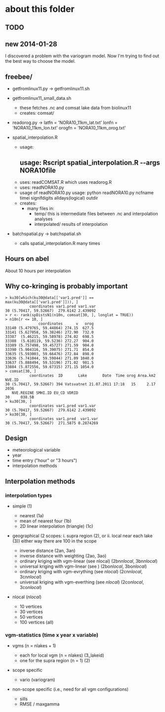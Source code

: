 about this folder
=================

TODO
----

## new 2014-01-28
I discovered a problem with the variogram model. Now I'm trying to find out the best way to choose the model. 

freebee/
--------

- getfromlinux11.py -> getfromlinux11.sh
- getfromlinux11_small_data.sh
  - these fetches .nc and comsat lake data from biolinux11
  - creates:
    comsat/

- readorog.py -> 
    latfn = 'NORA10_11km_lat.txt'
    lonfn = 'NORA10_11km_lon.txt'
    orogfn = 'NORA10_11km_orog.txt'
- spatial_interpolation.R
  - usage: 
    ## usage: Rscript spatial_interpolation.R --args NORA10file
  - uses:
    readCOMSAT.R which uses readorog.R
  - uses:
    readNORA10.py
  - usage of readNORA10.py
    usage: python readNORA10.py ncfname timei signifdigits alldays(logical) outdir
  - creates:
    - many files in:
       - temp/ this is intermediate files between .nc and interpolation analyses
       - interpolated/ results of interpolation

- batchspatial.py -> batchspatial.sh
  - calls spatial_interpolation.R many times

Hours on abel
-------------
About 10 hours per interpolation

Why co-kringing is probably important
-------------

```
> ku30[which(ku30@data[['var1.pred']] == max(ku30@data[['var1.pred']])), ]
           coordinates var1.pred var1.var
30 (5.70417, 59.52667)  279.6142 2.439092
> r <- rank(spDistsN1(n10n, comsat[30, ], longlat = TRUE))
> n10n[r <= 10, ]
               coordinates      v   orog
33140 (5.479765, 59.44864) 274.15  627.5
33141 (5.627058, 59.38246) 272.90  732.0
33387  (5.46215, 59.58978) 274.02  698.5
33388  (5.610119, 59.5236) 272.27  904.0
33389 (5.757498, 59.45727) 271.59  904.0
33390 (5.904316, 59.39075) 271.71  854.0
33635 (5.593003, 59.66476) 272.84  898.0
33636 (5.741044, 59.59844) 271.09 1040.0
33637 (5.888494, 59.53196) 271.02  981.5
33884 (5.872556, 59.67315) 271.15 1054.0
> comsat[30, ]
           coordinates  ID       Lake       Date  Time orog Area.km2 NVE.ID
30 (5.70417, 59.52667) 394 Vatsvatnet 21.07.2011 17:18   15     2.17   2036
   NVE.REGINE SMHI.ID EU_CD VDRID
30     038.5B                    
> ku30[30, ]
           coordinates var1.pred var1.var
30 (5.70417, 59.52667)  279.6142 2.439092
> ko30[30, ]
           coordinates var1.pred  var1.var
30 (5.70417, 59.52667)  271.5875 0.2874269
```

Design
------

- meteorological variable
- year
- time entry ("hour" or "3 hours")
- interpolation methods

Interpolation methods
-------------

### interpolation types

- simple (1)
  - nearest (1a)
  - mean of nearest four (1b)
  - 2D linear interpolation (triangle) (1c)

- geographical (2 scopes: i. supra region (2), or ii. local near each lake (3)) either way there are 100 in the scope 
  - inverse distance (2an, 3an)
  - inverse distance with weighting (2ao, 3ao)
  - ordinary kriging with vgm-linear (see nlocal) (2bn*nlocal*, 3bn*nlocal*)
  - universal kriging with vgm-linear (see ) (2bo*nlocal*, 3bo*nlocal*)
  - ordinary kriging with vgm-evrything (see *nlocal*) (2cn*nlocal*, 3cn*nlocal*)
  - universal kriging with vgm-everthing (see *nlocal*) (2co*nlocal*, 3co*nlocal*)

- nlocal (*nlocal*)
  - 10 vertices
  - 30 vertices
  - 50 vertices
  - 100 vertices (all)

### vgm-statistics (time x year x variable)

- vgms (n = nlakes + 1)
  - each for local vgm (n = nlakes) (3_lakeid)
  - one for the supra region (n = 1) (2)

- scope specific
  - vario (variogram)

- non-scope specific (i.e., need for all vgm configurations)
  - sills
  - RMSE / maxgamma

